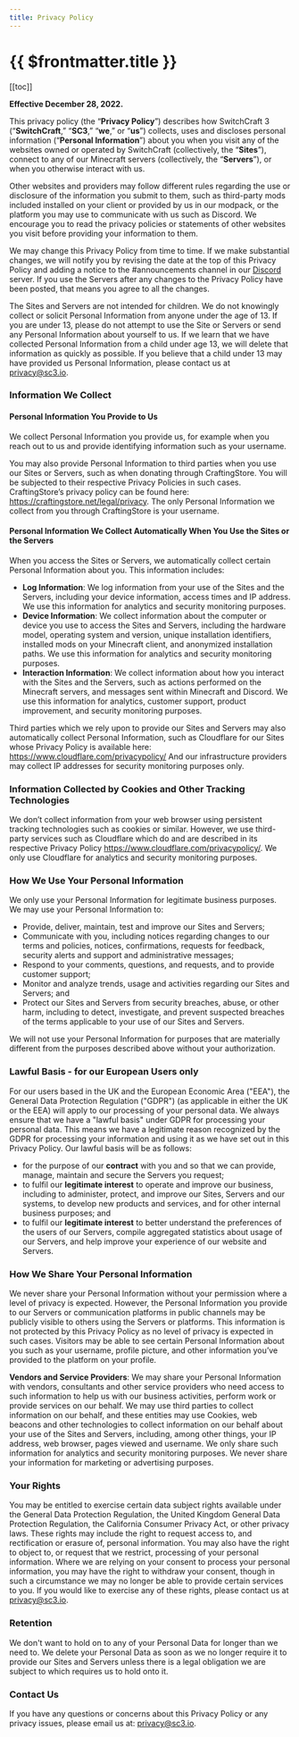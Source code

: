 ```yaml
---
title: Privacy Policy
---
```


# {{ $frontmatter.title }}

[[toc]]

**Effective December 28, 2022.**

This privacy policy (the “**Privacy Policy**”) describes how SwitchCraft 3 (“**SwitchCraft**,” “**SC3**,” “**we**,” or
“**us**”) collects, uses and discloses personal information (“**Personal Information**”) about you when you visit any of
the websites owned or operated by SwitchCraft (collectively, the “**Sites**”), connect to any of our Minecraft servers
(collectively, the “**Servers**”), or when you otherwise interact with us.

Other websites and providers may follow different rules regarding the use or disclosure of the information you submit to
them, such as third-party mods included installed on your client or provided by us in our modpack, or the platform you
may use to communicate with us such as Discord. We encourage you to read the privacy policies or statements of other
websites you visit before providing your information to them.

We may change this Privacy Policy from time to time. If we make substantial changes, we will notify you by revising the
date at the top of this Privacy Policy and adding a notice to the #announcements channel in our
[Discord](https://discord.sc3.io) server. If you use the Servers after any changes to the Privacy Policy have been
posted, that means you agree to all the changes.

The Sites and Servers are not intended for children. We do not knowingly collect or solicit Personal Information from
anyone under the age of 13. If you are under 13, please do not attempt to use the Site or Servers or send any Personal
Information about yourself to us. If we learn that we have collected Personal Information from a child under age 13, we
will delete that information as quickly as possible. If you believe that a child under 13 may have provided us Personal
Information, please contact us at <privacy@sc3.io>.

### Information We Collect
#### Personal Information You Provide to Us
We collect Personal Information you provide us, for example when you reach out to us and provide identifying information
such as your username.

You may also provide Personal Information to third parties when you use our Sites or Servers, such as when donating
through CraftingStore. You will be subjected to their respective Privacy Policies in such cases. CraftingStore’s privacy
policy can be found here: <https://craftingstore.net/legal/privacy>. The only Personal Information we collect from you
through CraftingStore is your username.

#### Personal Information We Collect Automatically When You Use the Sites or the Servers 
When you access the Sites or Servers, we automatically collect certain Personal Information about you. This information 
includes:

- **Log Information**: We log information from your use of the Sites and the Servers, including your device information,
  access times and IP address. We use this information for analytics and security monitoring purposes.
- **Device Information**: We collect information about the computer or device you use to access the Sites and Servers,
  including the hardware model, operating system and version, unique installation identifiers, installed mods on your
  Minecraft client, and anonymized installation paths. We use this information for analytics and security monitoring
  purposes.
- **Interaction Information**: We collect information about how you interact with the Sites and the Servers, such as
  actions performed on the Minecraft servers, and messages sent within Minecraft and Discord. We use this information
  for analytics, customer support, product improvement, and security monitoring purposes.

Third parties which we rely upon to provide our Sites and Servers may also automatically collect Personal Information,
such as Cloudflare for our Sites whose Privacy Policy is available here: <https://www.cloudflare.com/privacypolicy/>
And our infrastructure providers may collect IP addresses for security monitoring purposes only.

### Information Collected by Cookies and Other Tracking Technologies
We don’t collect information from your web browser using persistent tracking technologies such as cookies or similar.
However, we use third-party services such as Cloudflare which do and are described in its respective Privacy Policy
<https://www.cloudflare.com/privacypolicy/>. We only use Cloudflare for analytics and security monitoring purposes.

### How We Use Your Personal Information
We only use your Personal Information for legitimate business purposes. We may use your Personal Information to:

- Provide, deliver, maintain, test and improve our Sites and Servers;
- Communicate with you, including notices regarding changes to our terms and policies, notices, confirmations, requests
  for feedback, security alerts and support and administrative messages;
- Respond to your comments, questions, and requests, and to provide customer support;
- Monitor and analyze trends, usage and activities regarding our Sites and Servers; and
- Protect our Sites and Servers from security breaches, abuse, or other harm, including to detect, investigate, and
  prevent suspected breaches of the terms applicable to your use of our Sites and Servers.

We will not use your Personal Information for purposes that are materially different from the purposes described above
without your authorization.

### Lawful Basis - for our European Users only
For our users based in the UK and the European Economic Area ("EEA"), the General Data Protection Regulation ("GDPR")
(as applicable in either the UK or the EEA) will apply to our processing of your personal data. We always ensure that we
have a "lawful basis" under GDPR for processing your personal data. This means we have a legitimate reason recognized by
the GDPR for processing your information and using it as we have set out in this Privacy Policy. Our lawful basis will
be as follows:

- for the purpose of our **contract** with you and so that we can provide, manage, maintain and secure the Servers you
  request;
- to fulfil our **legitimate interest** to operate and improve our business, including to administer, protect, and
  improve our Sites, Servers and our systems, to develop new products and services, and for other internal business
  purposes; and
- to fulfil our **legitimate interest** to better understand the preferences of the users of our Servers, compile
  aggregated statistics about usage of our Servers, and help improve your experience of our website and Servers.

### How We Share Your Personal Information
We never share your Personal Information without your permission where a level of privacy is expected. However, the
Personal Information you provide to our Servers or communication platforms in public channels may be publicly visible to
others using the Servers or platforms. This information is not protected by this Privacy Policy as no level of privacy
is expected in such cases. Visitors may be able to see certain Personal Information about you such as your username,
profile picture, and other information you’ve provided to the platform on your profile.

**Vendors and Service Providers**: We may share your Personal Information with vendors, consultants and other service
providers who need access to such information to help us with our business activities, perform work or provide services
on our behalf. We may use third parties to collect information on our behalf, and these entities may use Cookies, web
beacons and other technologies to collect information on our behalf about your use of the Sites and Servers, including,
among other things, your IP address, web browser, pages viewed and username. We only share such information for
analytics and security monitoring purposes. We never share your information for marketing or advertising purposes.

### Your Rights
You may be entitled to exercise certain data subject rights available under the General Data Protection Regulation, the
United Kingdom General Data Protection Regulation, the California Consumer Privacy Act, or other privacy laws. These
rights may include the right to request access to, and rectification or erasure of, personal information. You may also
have the right to object to, or request that we restrict, processing of your personal information. Where we are relying
on your consent to process your personal information, you may have the right to withdraw your consent, though in such a
circumstance we may no longer be able to provide certain services to you. If you would like to exercise any of these
rights, please contact us at <privacy@sc3.io>.

### Retention
We don't want to hold on to any of your Personal Data for longer than we need to. We delete your Personal Data as soon
as we no longer require it to provide our Sites and Servers unless there is a legal obligation we are subject to which
requires us to hold onto it.

### Contact Us
If you have any questions or concerns about this Privacy Policy or any privacy issues, please email us at:
<privacy@sc3.io>.
